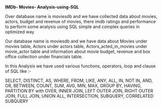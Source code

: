 **IMDb- Movies- Analysis-using-SQL**

Over database name is moviesdb and we have collected data about movies, actors, budget and revenue of movies, there imdb ratings and performance to perform some analysis using SQL simple and complex queries in optimized way 

Our database name is moviesdb and we have data about Movies under movies table, Actors under actors table, Actors_acted_in_movies under movie_actor table and information about movie budget, revenue and box office collection under financials table. 

In this Analysis we have used various functions, operators, loop and clause of SQL like :-

SELECT, DISTINCT, AS, WHERE, FROM, LIKE, ANY, ALL, IN, NOT IN, AND, OR, BETWEEN, COUNT, SUM, AVG, MIN, MAX, GROUP BY, HAVING, PARTITION BY with OVER, INNER JOIN, LEFT OUTER JOIN, RIGHT OUTER JOIN, FULL JOIN, UNION ALL, INTERSECTION, SUBQUERY, CORRELATED SUBQUERY 
